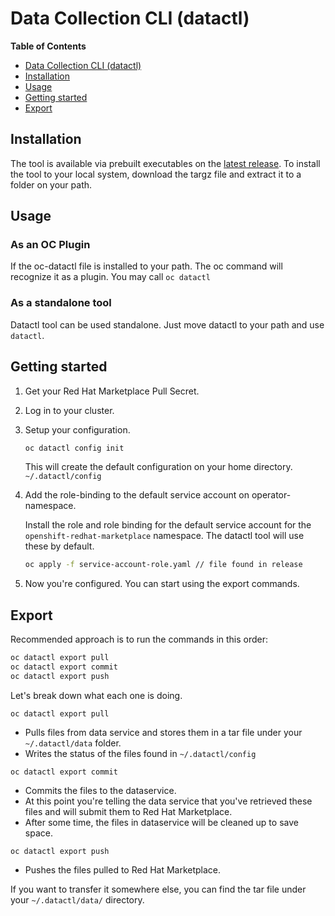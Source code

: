 # Data Collection CLI (datactl)

<!-- markdown-toc start - Don't edit this section. Run M-x markdown-toc-refresh-toc -->

**Table of Contents**

- [Data Collection CLI (datactl)](#red-hat-marketplace-control-cli-datactl)
- [Installation](#installation)
- [Usage](#usage)
- [Getting started](#getting-started)
- [Export](#export)

<!-- markdown-toc end -->

## Installation

The tool is available via prebuilt executables on the [latest release](https://github.com/redhat-marketplace/datactl/releases/latest).
To install the tool to your local system, download the targz file and
extract it to a folder on your path.

## Usage

### As an OC Plugin

If the oc-datactl file is installed to your path. The oc command will recognize it as a plugin. You may
call `oc datactl`

### As a standalone tool

Datactl tool can be used standalone. Just move datactl to your path and use `datactl`.

## Getting started

1. Get your Red Hat Marketplace Pull Secret.

2. Log in to your cluster.

3. Setup your configuration.

   ```sh
   oc datactl config init
   ```

   This will create the default configuration on your home directory. `~/.datactl/config`

4. Add the role-binding to the default service account on operator-namespace.

   Install the role and role binding for the default service account for the `openshift-redhat-marketplace`
   namespace. The datactl tool will use these by default.

   ```sh
   oc apply -f service-account-role.yaml // file found in release
   ```

5. Now you're configured. You can start using the export commands.

## Export

Recommended approach is to run the commands in this order:

```sh
oc datactl export pull
oc datactl export commit
oc datactl export push
```

Let's break down what each one is doing.

`oc datactl export pull`

- Pulls files from data service and stores them in a tar file under your `~/.datactl/data` folder.
- Writes the status of the files found in `~/.datactl/config`

`oc datactl export commit`

- Commits the files to the dataservice.
- At this point you're telling the data service that you've retrieved these files and will submit them to Red Hat Marketplace.
- After some time, the files in dataservice will be cleaned up to save space.

`oc datactl export push`

- Pushes the files pulled to Red Hat Marketplace.

If you want to transfer it somewhere else, you can find the tar file under your `~/.datactl/data/` directory.
